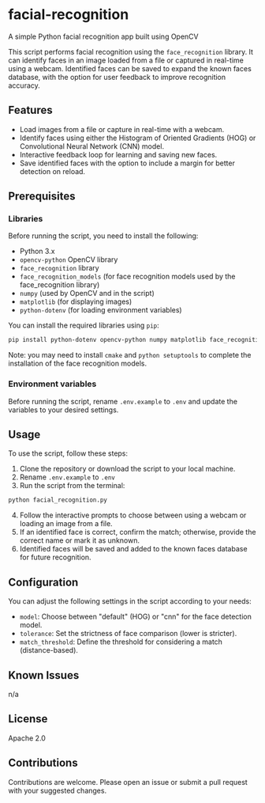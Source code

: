 # facial-recognition

A simple Python facial recognition app built using OpenCV

This script performs facial recognition using the `face_recognition` library. It can identify faces in an image loaded from a file or captured in real-time using a webcam. Identified faces can be saved to expand the known faces database, with the option for user feedback to improve recognition accuracy.

## Features

- Load images from a file or capture in real-time with a webcam.
- Identify faces using either the Histogram of Oriented Gradients (HOG) or Convolutional Neural Network (CNN) model.
- Interactive feedback loop for learning and saving new faces.
- Save identified faces with the option to include a margin for better detection on reload.

## Prerequisites

### Libraries

Before running the script, you need to install the following:

- Python 3.x
- `opencv-python` OpenCV library
- `face_recognition` library
- `face_recognition_models` (for face recognition models used by the face_recognition library)
- `numpy` (used by OpenCV and in the script)
- `matplotlib` (for displaying images)
- `python-dotenv` (for loading environment variables)

You can install the required libraries using `pip`:

```bash
pip install python-dotenv opencv-python numpy matplotlib face_recognition git+https://github.com/ageitgey/face_recognition_models
```

Note: you may need to install `cmake` and `python setuptools` to complete the installation of the face recognition models.

### Environment variables

Before running the script, rename `.env.example` to `.env` and update the variables to your desired settings.

## Usage

To use the script, follow these steps:

1. Clone the repository or download the script to your local machine.
2. Rename `.env.example` to `.env`
2. Run the script from the terminal:

```bash
python facial_recognition.py
```

4. Follow the interactive prompts to choose between using a webcam or loading an image from a file.
5. If an identified face is correct, confirm the match; otherwise, provide the correct name or mark it as unknown.
6. Identified faces will be saved and added to the known faces database for future recognition.

## Configuration

You can adjust the following settings in the script according to your needs:

- `model`: Choose between "default" (HOG) or "cnn" for the face detection model.
- `tolerance`: Set the strictness of face comparison (lower is stricter).
- `match_threshold`: Define the threshold for considering a match (distance-based).

## Known Issues

n/a

## License

Apache 2.0

## Contributions

Contributions are welcome. Please open an issue or submit a pull request with your suggested changes.